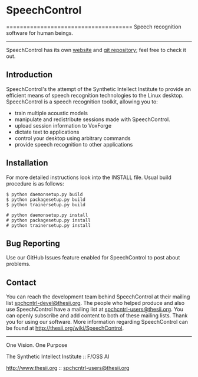 # SpeechControl

=====================================
Speech recognition software for human beings.

***

SpeechControl has its own [website](http://thesii.org/wiki/SpeechControl) and 
[git repository](https://github.com/thesii/speechcontrol); feel free to check it out.

## Introduction

SpeechControl's the attempt of the Synthetic Intellect Institute to
provide an efficient means of speech recognition technologies to the
Linux desktop. SpeechControl is a speech recognition toolkit, allowing
you to:

  * train multiple acoustic models
  * manipulate and redistribute sessions made with SpeechControl.
  * upload session information to VoxForge
  * dictate text to applications
  * control your desktop using arbitrary commands
  * provide speech recognition to other applications

## Installation

For more detailed instructions look into the INSTALL file.
Usual build procedure is as follows:

    $ python daemonsetup.py build
    $ python packagesetup.py build
    $ python trainersetup.py build

    # python daemonsetup.py install
    # python packagesetup.py install
    # python trainersetup.py install

## Bug Reporting

Use our GitHub Issues feature enabled for SpeechControl to post about problems.

## Contact
You can reach the development team behind SpeechControl at their
mailing list spchcntrl-devel@thesii.org. The people who helped produce
and also use SpeechControl have a mailing list at spchcntrl-users@thesii.org.
You can openly subscribe and add content to both of these mailing lists.
Thank you for using our software. More information regarding SpeechControl
can be found at http://thesii.org/wiki/SpeechControl.


***
One Vision. One Purpose

The Synthetic Intellect Institute :: F/OSS AI

http://www.thesii.org :: spchcntrl-users@thesii.org
